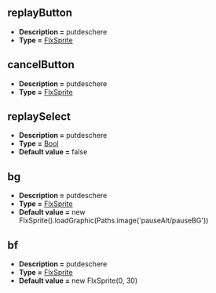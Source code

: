 ## replayButton
* **Description =** putdeschere
* **Type =** [FlxSprite](https://api.haxeflixel.com/flixel/FlxSprite.html)

## cancelButton
* **Description =** putdeschere
* **Type =** [FlxSprite](https://api.haxeflixel.com/flixel/FlxSprite.html)

## replaySelect
* **Description =** putdeschere
* **Type =** [Bool](https://api.haxeflixel.com/Bool.html)
* **Default value =** false

## bg
* **Description =** putdeschere
* **Type =** [FlxSprite](https://api.haxeflixel.com/flixel/FlxSprite.html)
* **Default value =** new FlxSprite().loadGraphic(Paths.image('pauseAlt/pauseBG'))

## bf
* **Description =** putdeschere
* **Type =** [FlxSprite](https://api.haxeflixel.com/flixel/FlxSprite.html)
* **Default value =** new FlxSprite(0, 30)

